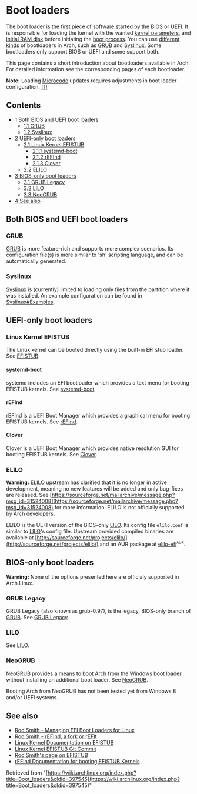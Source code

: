 # Boot loaders

The boot loader is the first piece of software started by the [BIOS](https://en.wikipedia.org/wiki/BIOS "wikipedia:BIOS") or [UEFI](/index.php/UEFI "UEFI"). It is responsible for loading the kernel with the wanted [kernel parameters](/index.php/Kernel_parameters "Kernel parameters"), and [initial RAM disk](/index.php/Mkinitcpio "Mkinitcpio") before initiating the [boot process](/index.php/Boot_process "Boot process"). You can use [different kinds](/index.php/Category:Boot_loaders "Category:Boot loaders") of bootloaders in Arch, such as [GRUB](/index.php/GRUB "GRUB") and [Syslinux](/index.php/Syslinux "Syslinux"). Some bootloaders only support BIOS or UEFI and some support both.

This page contains a short introduction about bootloaders available in Arch. For detailed information see the corresponding pages of each bootloader.

**Note:** Loading [Microcode](/index.php/Microcode "Microcode") updates requires adjustments in boot loader configuration. [[1]](https://www.archlinux.org/news/changes-to-intel-microcodeupdates/)

## Contents

*   [1 Both BIOS and UEFI boot loaders](#Both_BIOS_and_UEFI_boot_loaders)
    *   [1.1 GRUB](#GRUB)
    *   [1.2 Syslinux](#Syslinux)
*   [2 UEFI-only boot loaders](#UEFI-only_boot_loaders)
    *   [2.1 Linux Kernel EFISTUB](#Linux_Kernel_EFISTUB)
        *   [2.1.1 systemd-boot](#systemd-boot)
        *   [2.1.2 rEFInd](#rEFInd)
        *   [2.1.3 Clover](#Clover)
    *   [2.2 ELILO](#ELILO)
*   [3 BIOS-only boot loaders](#BIOS-only_boot_loaders)
    *   [3.1 GRUB Legacy](#GRUB_Legacy)
    *   [3.2 LILO](#LILO)
    *   [3.3 NeoGRUB](#NeoGRUB)
*   [4 See also](#See_also)

## Both BIOS and UEFI boot loaders

### GRUB

[GRUB](/index.php/GRUB "GRUB") is more feature-rich and supports more complex scenarios. Its configuration file(s) is more similar to 'sh' scripting language, and can be automatically generated.

### Syslinux

[Syslinux](/index.php/Syslinux "Syslinux") is (currently) limited to loading only files from the partition where it was installed. An example configuration can be found in [Syslinux#Examples](/index.php/Syslinux#Examples "Syslinux").

## UEFI-only boot loaders

### Linux Kernel EFISTUB

The Linux kernel can be booted directly using the built-in EFI stub loader. See [EFISTUB](/index.php/EFISTUB "EFISTUB").

#### systemd-boot

systemd includes an EFI bootloader which provides a text menu for booting EFISTUB kernels. See [systemd-boot](/index.php/Systemd-boot "Systemd-boot").

#### rEFInd

rEFInd is a UEFI Boot Manager which provides a graphical menu for booting EFISTUB kernels. See [rEFInd](/index.php/REFInd "REFInd").

#### Clover

Clover is a UEFI Boot Manager which provides native resolution GUI for booting EFISTUB kernels. See [Clover](/index.php/Clover "Clover").

### ELILO

**Warning:** ELILO upstream has clarified that it is no longer in active development, meaning no new features will be added and only bug-fixes are released. See [https://sourceforge.net/mailarchive/message.php?msg_id=31524008](https://sourceforge.net/mailarchive/message.php?msg_id=31524008) for more information. ELILO is not officially supported by Arch developers.

ELILO is the UEFI version of the BIOS-only [LILO](/index.php/LILO "LILO"). Its config file `elilo.conf` is similar to [LILO](/index.php/LILO "LILO")'s config file. Upstream provided compiled binaries are available at [http://sourceforge.net/projects/elilo/](http://sourceforge.net/projects/elilo/) and an AUR package at [elilo-efi](https://aur.archlinux.org/packages/elilo-efi/)<sup><small>AUR</small></sup>.

## BIOS-only boot loaders

**Warning:** None of the options presented here are officialy supported in Arch Linux.

### GRUB Legacy

GRUB Legacy (also known as grub-0.97), is the legacy, BIOS-only branch of [GRUB](/index.php/GRUB "GRUB"). See [GRUB Legacy](/index.php/GRUB_Legacy "GRUB Legacy").

### LILO

See [LILO](/index.php/LILO "LILO").

### NeoGRUB

NeoGRUB provides a means to boot Arch from the Windows boot loader without installing an additional boot loader. See [NeoGRUB](/index.php/NeoGRUB "NeoGRUB").

Booting Arch from NeoGRUB has not been tested yet from Windows 8 and/or UEFI systems.

## See also

*   [Rod Smith - Managing EFI Boot Loaders for Linux](http://www.rodsbooks.com/efi-bootloaders/)
*   [Rod Smith - rEFInd, a fork or rEFIt](http://www.rodsbooks.com/refind/)
*   [Linux Kernel Documentation on EFISTUB](https://www.kernel.org/doc/Documentation/efi-stub.txt)
*   [Linux Kernel EFISTUB Git Commit](http://git.kernel.org/?p=linux/kernel/git/torvalds/linux.git;a=commitdiff;h=291f36325f9f252bd76ef5f603995f37e453fc60;hp=55839d515495e766605d7aaabd9c2758370a8d27)
*   [Rod Smith's page on EFISTUB](http://www.rodsbooks.com/efi-bootloaders/efistub.html)
*   [rEFInd Documentation for booting EFISTUB Kernels](http://www.rodsbooks.com/refind/linux.html)

Retrieved from "[https://wiki.archlinux.org/index.php?title=Boot_loaders&oldid=397545](https://wiki.archlinux.org/index.php?title=Boot_loaders&oldid=397545)"